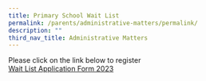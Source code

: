 ```yaml
---
title: Primary School Wait List
permalink: /parents/administrative-matters/permalink/
description: ""
third_nav_title: Administrative Matters
---
```

Please click on the link below to register  
[Wait List Application Form 2023](https://go.gov.sg/wla23)
